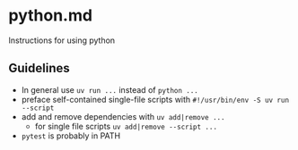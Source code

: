 # python.md

Instructions for using python

## Guidelines

- In general use `uv run ...` instead of `python ...`
- preface self-contained single-file scripts with `#!/usr/bin/env -S uv run --script`
- add and remove dependencies with `uv add|remove ...`
  - for single file scripts `uv add|remove --script ...`
- `pytest` is probably in PATH

